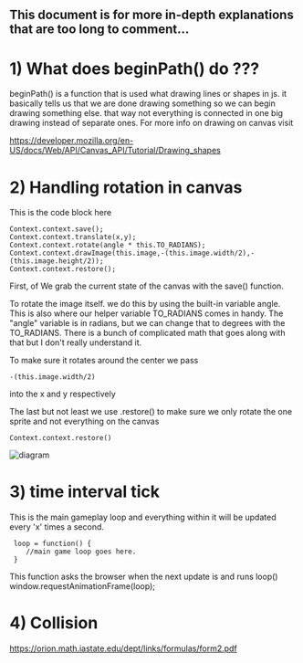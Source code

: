 ## This document is for more in-depth explanations that are too long to comment... 

# 1) What does beginPath() do ???

beginPath() is a function that is used what drawing lines or shapes in js. it basically tells us that we are done drawing something so we can begin drawing something else. that way not everything is connected in one big drawing instead of separate ones. For more info on drawing on canvas visit 

https://developer.mozilla.org/en-US/docs/Web/API/Canvas_API/Tutorial/Drawing_shapes


# 2) Handling rotation in canvas

This is the code block here 

~~~~
Context.context.save();
Context.context.translate(x,y);
Context.context.rotate(angle * this.TO_RADIANS);
Context.context.drawImage(this.image,-(this.image.width/2),-(this.image.height/2));
Context.context.restore();
~~~~

First, of We grab the current state of the canvas with the save() function.


To rotate the image itself. we do this by using the built-in variable angle. This is also where our helper variable TO_RADIANS comes in handy. The "angle" variable is in radians, but we can change that to degrees with the TO_RADIANS. There is a bunch of complicated math that goes along with that but I don't really understand it.

To make sure it rotates around the center we pass 
~~~~
-(this.image.width/2)
~~~~
into the x and y respectively

The last but not least we use .restore() to make sure we only rotate the one sprite and not everything on the canvas
~~~~
Context.context.restore() 
~~~~

![diagram](https://i.stack.imgur.com/j2R0B.png)

# 3) time interval tick
 
 This is the main gameplay loop and everything within it will be updated every 'x' times a second.

~~~~
 loop = function() {
    //main game loop goes here.
 }
~~~~

This function asks the browser when the next update is and runs loop() 
window.requestAnimationFrame(loop);
 
# 4) Collision 
https://orion.math.iastate.edu/dept/links/formulas/form2.pdf
